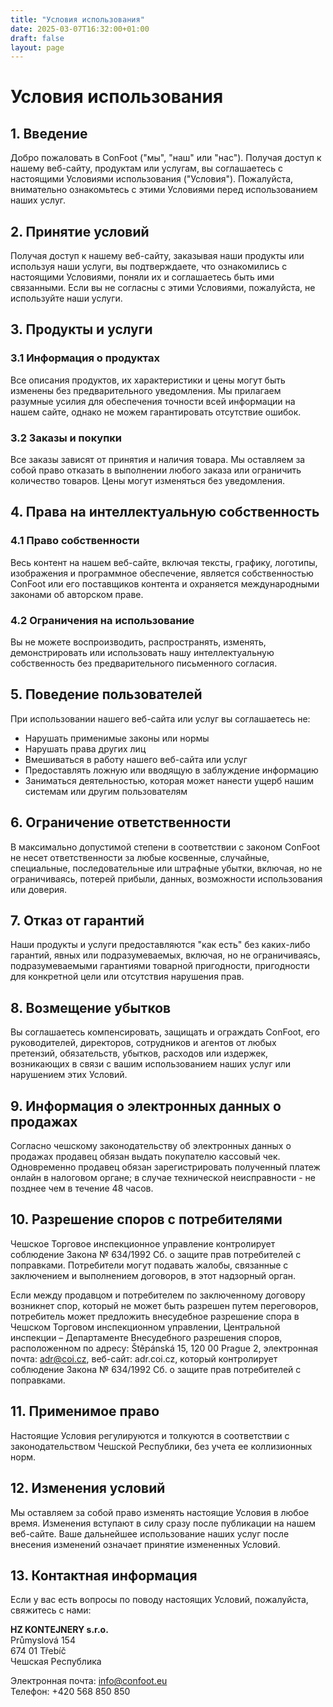 ```yaml
---
title: "Условия использования"
date: 2025-03-07T16:32:00+01:00
draft: false
layout: page
---
```


# Условия использования

## 1. Введение

Добро пожаловать в ConFoot ("мы", "наш" или "нас"). Получая доступ к нашему веб-сайту, продуктам или услугам, вы соглашаетесь с настоящими Условиями использования ("Условия"). Пожалуйста, внимательно ознакомьтесь с этими Условиями перед использованием наших услуг.

## 2. Принятие условий

Получая доступ к нашему веб-сайту, заказывая наши продукты или используя наши услуги, вы подтверждаете, что ознакомились с настоящими Условиями, поняли их и соглашаетесь быть ими связанными. Если вы не согласны с этими Условиями, пожалуйста, не используйте наши услуги.

## 3. Продукты и услуги

### 3.1 Информация о продуктах
Все описания продуктов, их характеристики и цены могут быть изменены без предварительного уведомления. Мы прилагаем разумные усилия для обеспечения точности всей информации на нашем сайте, однако не можем гарантировать отсутствие ошибок.

### 3.2 Заказы и покупки
Все заказы зависят от принятия и наличия товара. Мы оставляем за собой право отказать в выполнении любого заказа или ограничить количество товаров. Цены могут изменяться без уведомления.

## 4. Права на интеллектуальную собственность

### 4.1 Право собственности
Весь контент на нашем веб-сайте, включая тексты, графику, логотипы, изображения и программное обеспечение, является собственностью ConFoot или его поставщиков контента и охраняется международными законами об авторском праве.

### 4.2 Ограничения на использование
Вы не можете воспроизводить, распространять, изменять, демонстрировать или использовать нашу интеллектуальную собственность без предварительного письменного согласия.

## 5. Поведение пользователей

При использовании нашего веб-сайта или услуг вы соглашаетесь не:
- Нарушать применимые законы или нормы
- Нарушать права других лиц
- Вмешиваться в работу нашего веб-сайта или услуг
- Предоставлять ложную или вводящую в заблуждение информацию
- Заниматься деятельностью, которая может нанести ущерб нашим системам или другим пользователям

## 6. Ограничение ответственности

В максимально допустимой степени в соответствии с законом ConFoot не несет ответственности за любые косвенные, случайные, специальные, последовательные или штрафные убытки, включая, но не ограничиваясь, потерей прибыли, данных, возможности использования или доверия.

## 7. Отказ от гарантий

Наши продукты и услуги предоставляются "как есть" без каких-либо гарантий, явных или подразумеваемых, включая, но не ограничиваясь, подразумеваемыми гарантиями товарной пригодности, пригодности для конкретной цели или отсутствия нарушения прав.

## 8. Возмещение убытков

Вы соглашаетесь компенсировать, защищать и ограждать ConFoot, его руководителей, директоров, сотрудников и агентов от любых претензий, обязательств, убытков, расходов или издержек, возникающих в связи с вашим использованием наших услуг или нарушением этих Условий.

## 9. Информация о электронных данных о продажах

Согласно чешскому законодательству об электронных данных о продажах продавец обязан выдать покупателю кассовый чек. Одновременно продавец обязан зарегистрировать полученный платеж онлайн в налоговом органе; в случае технической неисправности - не позднее чем в течение 48 часов.

## 10. Разрешение споров с потребителями

Чешское Торговое инспекционное управление контролирует соблюдение Закона № 634/1992 Сб. о защите прав потребителей с поправками. Потребители могут подавать жалобы, связанные с заключением и выполнением договоров, в этот надзорный орган.

Если между продавцом и потребителем по заключенному договору возникнет спор, который не может быть разрешен путем переговоров, потребитель может предложить внесудебное разрешение спора в Чешском Торговом инспекционном управлении, Центральной инспекции – Департаменте Внесудебного разрешения споров, расположенном по адресу: Štěpánská 15, 120 00 Prague 2, электронная почта: adr@coi.cz, веб-сайт: adr.coi.cz, который контролирует соблюдение Закона № 634/1992 Сб. о защите прав потребителей с поправками.

## 11. Применимое право

Настоящие Условия регулируются и толкуются в соответствии с законодательством Чешской Республики, без учета ее коллизионных норм.

## 12. Изменения условий

Мы оставляем за собой право изменять настоящие Условия в любое время. Изменения вступают в силу сразу после публикации на нашем веб-сайте. Ваше дальнейшее использование наших услуг после внесения изменений означает принятие измененных Условий.

## 13. Контактная информация

Если у вас есть вопросы по поводу настоящих Условий, пожалуйста, свяжитесь с нами:

**HZ KONTEJNERY s.r.o.**  
Průmyslová 154  
674 01 Třebíč  
Чешская Республика

Электронная почта: info@confoot.eu  
Телефон: +420 568 850 850